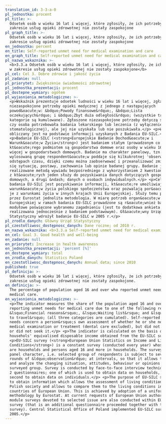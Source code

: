 ```yaml
---
translation_id: 3-3-a-0
pl_jednostka: procent
pl_title: >-
  Odsetek osób w wieku 16 lat i więcej, które zgłosiły, że ich potrzeby w
  zakresie usług opieki zdrowotnej nie zostały zaspokojone
pl_graph_title: >-
  Odsetek osób w wieku 16 lat i więcej, które zgłosiły, że ich potrzeby w
  zakresie usług opieki zdrowotnej nie zostały zaspokojone
en_jednostka: percent
en_title: Self-reported unmet need for medical examination and care
en_graph_title: Self-reported unmet need for medical examination and care
pl_nazwa_wskaznika: >-
  <b>3.3.a Odsetek osób w wieku 16 lat i więcej, które zgłosiły, że ich potrzeby
  w zakresie usług opieki zdrowotnej nie zostały zaspokojone</b>
pl_cel: Cel 3. Dobre zdrowie i jakość życia
pl_zadanie: null
pl_priorytet: Zwiększenie świadomości zdrowotnej
pl_jednostka_prezentacji: procent
pl_dostepne_wymiary: ogółem
pl_wyjasnienia_metodologiczne: >-
  <p>Wskaźnik prezentuje odsetek ludności w wieku 16 lat i więcej, zgłaszającej
  niezaspokojone potrzeby opieki medycznej z jednego z następujących
  powod&oacute;w: &bdquo;Powody finansowe&rdquo;, &bdquo;Lista
  oczekujących&rdquo; i &bdquo;Zbyt duża odległość&rdquo; (wszystkie trzy
  kategorie są kumulowane). Zgłoszone niezaspokojone potrzeby dotyczą samooceny,
  czy osoba potrzebowała badania lekarskiego lub leczenia (z wyłączeniem opieki
  stomatologicznej), ale jej nie uzyskała lub nie poszukiwała.</p> <p>Wskaźnik
  obliczany jest na podstawie informacji uzyskanych z Badania EU-SILC.</p>
  <p>Badanie EU-SILC (<strong>Europejskie Badanie Dochod&oacute;w i
  Warunk&oacute;w Życia</strong>) jest badaniem stałym (prowadzonym co roku),
  kt&oacute;rego podmiotem są gospodarstwa domowe oraz osoby w wieku 16 lat i
  więcej w gospodarstwach domowych. Badanie ma charakter panelowy, tzn.
  wylosowaną grupę respondent&oacute;w poddaje się kilkukrotnej 'obserwacji' w
  odstępach czasu, dzięki czemu można zaobserwować i przeanalizować zmieniającą
  się sytuację, postawy, zachowania lub opinie badanej grupy. Badanie jest
  realizowane metodą wywiadu bezpośredniego z wykorzystaniem 2 kwestionariuszy,
  z kt&oacute;rych jeden służy do pozyskiwania danych dotyczących gospodarstw
  domowych, a drugi &ndash; danych o osobach indywidualnych.</p> <p>Celem
  badania EU-SILC jest pozyskiwanie informacji, kt&oacute;re umożliwiają ocenę
  warunk&oacute;w życia polskiego społeczeństwa oraz pozwalają por&oacute;wnać
  je z warunkami życia w innych krajach Unii Europejskiej. Służy temu przyjęta
  przez Eurostat jednolita metodologia. W miarę potrzeb organ&oacute;w Unii
  Europejskiej w ramach badania EU-SILC prowadzone są r&oacute;wnież badania
  modułowe poświęcone wybranemu zagadnieniu (jest to dodatkowa ankieta
  realizowana jednocześnie z badaniem podstawowym). Gł&oacute;wny Urząd
  Statystyczny wdrożył badanie EU-SILC w 2005 r.</p>
pl_zrodlo_danych: Główny Urząd Statystyczny
pl_czestotliwosc_dostępnosc_danych: Dane roczne; od 2010 r.
en_nazwa_wskaznika: <b>3.3.a Self-reported unmet need for medical examination and care</b>
en_cel: Goal 3. Good health and well-being
en_zadanie: null
en_priorytet: Increase in health awareness
en_jednostka_prezentacji: 'percent [%]'
en_dostepne_wymiary: total
en_zrodlo_danych: Statistics Poland
en_czestotliwosc_dostępnosc_danych: Annual data; since 2010
published: true
pl_definicja: >-
  Odsetek osób w wieku 16 lat i więcej, które zgłosiły, że ich potrzeby w
  zakresie usług opieki zdrowotnej nie zostały zaspokojone.
en_definicja: >-
  The percentage of population aged 16 and over who reported unmet needs for
  medical care.
en_wyjasnienia_metodologiczne: >-
  <p>The indicator measures the share of the population aged 16 and over
  reporting unmet needs for medical care due to one of the following reasons:
  &lsquo;Financial reasons&rsquo;, &lsquo;Waiting list&rsquo; and &lsquo;Too far
  to travel&rsquo; (all three categories are cumulated). Self-reported unmet
  needs concern a person&rsquo;s own assessment of whether he or she needed
  medical examination or treatment (dental care excluded), but did not have it
  or did not seek it.</p> <p>The indicator is calculated on the basis of
  househols' equivalised disposable income obtained from the EU-SILC survey.</p>
  <p>EU-SILC survey (<strong>European Union Statistics on Income and Living
  Conditions</strong>) is a constant survey (conducted every year) whose subject
  are households and persons aged 16 and more in households. The survey is of a
  panel character, i.e. selected group of respondents is subject to several
  rounds of &ldquo;observation&rdquo; at intervals, so that it allows to observe
  and analyze the changing situation, attitudes, behaviour or opinions of a
  surveyed group. Survey is conducted by face-to-face interview technique using
  2 questionnaires; one of which is used to obtain data on households, and the
  second to obtain data on individuals.</p> <p>The purpose of EU-SILC survey is
  to obtain information which allows the assessment of living conditions of
  Polish society and allows to compare them to the living conditions in other
  countries of European Union. This is achieved by adoption of a uniform
  methodology by Eurostat. At current requests of European Union authorities,
  module surveys devoted to selected issue are also conducted within EU-SILC
  survey (that is an additional questionnaire proceeded together with the basic
  survey). Central Statistical Office of Poland implemented EU-SILC survey in
  2005.</p>
---
```

